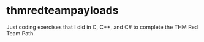 # thmredteampayloads
Just coding exercises that I did in C, C++, and C# to complete the THM Red Team Path.
